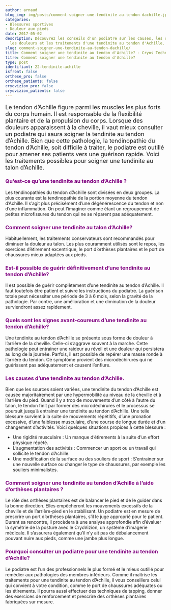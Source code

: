 ```yaml
---
author: arnaud
blog_img: img/posts/comment-soigner-une-tendinite-au-tendon-dachille.jpg
categories:
- Blessures sportives
- Douleur aux pieds
date: 2017-05-02
description: Découvrez les conseils d'un podiatre sur les causes, les signes avant-coureurs,
  les douleurs et les traitements d'une tendinite au tendon d'Achille.
slug: comment-soigner-une-tendinite-au-tendon-dachille/
title: Comment soigner une tendinite au tendon d'Achille? - Cryos Technologies
titre: Comment soigner une tendinite au tendon d'Achille?
type: post
identifiant: 22-tendinite-achille
isfront: false
orthese_pro: false
orthese_patients: false
cryovizion_pro: false
cryovizion_patients: false
---
```


<p style="font-size: 18px;">Le tendon d’Achille figure parmi les muscles les plus forts du corps humain. Il est responsable de la flexibilité plantaire et de la propulsion du corps. Lorsque des douleurs apparaissent à la cheville, il vaut mieux consulter un podiatre qui saura soigner la tendinite au tendon d’Achille. Bien que cette pathologie, la tendinopathie du tendon d’Achille, soit difficile à traiter, le podiatre est outillé pour amener ses patients vers une guérison rapide. Voici les traitements possibles pour soigner une tendinite au talon d’Achille.</p>

<h3 style="color: #800080;">Qu’est-ce qu’une tendinite au tendon d’Achille ?</h3>
Les tendinopathies du tendon d’Achille sont divisées en deux groupes. La plus courante est la tendinopathie de la portion moyenne du tendon d’Achille. Il s’agit plus précisément d’une dégénérescence du tendon et non d’une inflammation. On peut l’imaginer comme étant un regroupement de petites microfissures du tendon qui ne se réparent pas adéquatement.

<h3 style="color: #800080;">Comment soigner une tendinite au talon d’Achille?</h3>
Habituellement, les traitements conservateurs sont recommandés pour diminuer la douleur au talon. Les plus couramment utilisés sont le repos, les exercices d’étirement excentrique, le port d’orthèses plantaires et le port de chaussures mieux adaptées aux pieds.

<h3 style="color: #800080;">Est-il possible de guérir définitivement d’une tendinite au tendon d’Achille?</h3>
Il est possible de guérir complètement d’une tendinite au tendon d’Achille. Il faut toutefois être patient et suivre les instructions du podiatre. La guérison totale peut nécessiter une période de 3 à 6 mois, selon la gravité de la pathologie. Par contre, une amélioration et une diminution de la douleur surviendront assez rapidement.

<h3 style="color: #800080;">Quels sont les signes avant-coureurs d’une tendinite au tendon d’Achille?</h3>
Une tendinite au tendon d’Achille se présente sous forme de douleur à l’arrière de la cheville. Celle-ci s’aggrave souvent à la marche. Cette pathologie peut entrainer une raideur au réveil et une douleur qui persistera au long de la journée. Parfois, il est possible de repérer une masse ronde à l’arrière du tendon. Ce symptôme provient des microdéchirures qui ne guérissent pas adéquatement et causent l’enflure.

<h3 style="color: #800080;">Les causes d’une tendinite au tendon d’Achille.</h3>
Bien que les sources soient variées, une tendinite du tendon d’Achille est causée majoritairement par une hypermobilité au niveau de la cheville et à l’arrière du pied. Quand il y a trop de mouvements d’un côté à l’autre du talon, le tendon finit par former des microdéchirures et le processus se poursuit jusqu’à entrainer une tendinite au tendon d’Achille. Une telle blessure survient à la suite de mouvements répétitifs, d’une pronation excessive, d’une faiblesse musculaire, d’une course de longue durée et d’un changement d’activités. Voici quelques situations propices à cette blessure :
<ul>
	<li>Une rigidité musculaire : Un manque d’étirements à la suite d’un effort physique répété.</li>
	<li>L’augmentation des activités : Commencer un sport ou un travail qui sollicite le tendon d’Achille.</li>
	<li>Une modification de la surface ou des souliers de sport : S’entrainer sur une nouvelle surface ou changer le type de chaussures, par exemple les souliers minimalistes.</li>
</ul>
<h3 style="color: #800080;"></h3>
<h3 style="color: #800080;">Comment soigner une tendinite au tendon d’Achille à l’aide d’orthèses plantaires ?</h3>
Le rôle des orthèses plantaires est de balancer le pied et de le guider dans la bonne direction. Elles empêcheront les mouvements excessifs de la cheville et de l’arrière-pied en le stabilisant. Un podiatre est en mesure de prescrire un port d’orthèses plantaires, s’il le juge approprié pour le patient. Durant sa rencontre, il procèdera à une analyse approfondie afin d’évaluer la symétrie de la posture avec le CryoVizion, un système d’imagerie médicale. Il s’assurera également qu’il n’y ait pas de débalancement pouvant nuire aux pieds, comme une jambe plus longue.

<h3 style="color: #800080;">Pourquoi consulter un podiatre pour une tendinite au tendon d’Achille?</h3>
Le podiatre est l’un des professionnels le plus formé et le mieux outillé pour remédier aux pathologies des membres inférieurs. Comme il maîtrise les traitements pour une tendinite au tendon d’Achille, il vous conseillera celui qui convient à votre condition, comme le port de chaussures adéquates ou les étirements. Il pourra aussi effectuer des techniques de tapping, donner des exercices de renforcement et prescrire des orthèses plantaires fabriquées sur mesure.